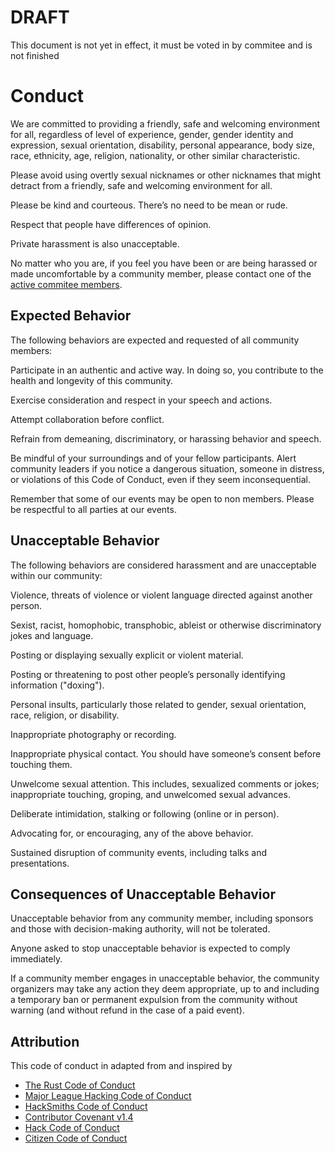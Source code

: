 # DRAFT

This document is not yet in effect, it must be voted in by commitee and is not finished

# Conduct

We are committed to providing a friendly, safe and welcoming environment for all, regardless of level of experience, gender, gender identity and expression, sexual orientation, disability, personal appearance, body size, race, ethnicity, age, religion, nationality, or other similar characteristic.

Please avoid using overtly sexual nicknames or other nicknames that might detract from a friendly, safe and welcoming environment for all.

Please be kind and courteous. There’s no need to be mean or rude.

Respect that people have differences of opinion.

Private harassment is also unacceptable. 

No matter who you are, if you feel you have been or are being harassed or made uncomfortable by a community member, please contact one of the [active commitee members](mailto:president@hacs.tech?Subject=Code%20Of%20Conduct ).


## Expected Behavior

The following behaviors are expected and requested of all community members:

Participate in an authentic and active way. In doing so, you contribute to the health and longevity of this community.

Exercise consideration and respect in your speech and actions.

Attempt collaboration before conflict.

Refrain from demeaning, discriminatory, or harassing behavior and speech.

Be mindful of your surroundings and of your fellow participants. Alert community leaders if you notice a dangerous situation, someone in distress, or violations of this Code of Conduct, even if they seem inconsequential.

Remember that some of our events may be open to non members. Please be respectful to all parties at our events.

## Unacceptable Behavior

The following behaviors are considered harassment and are unacceptable within our community:

Violence, threats of violence or violent language directed against another person.

Sexist, racist, homophobic, transphobic, ableist or otherwise discriminatory jokes and language.

Posting or displaying sexually explicit or violent material.

Posting or threatening to post other people’s personally identifying information ("doxing").

Personal insults, particularly those related to gender, sexual orientation, race, religion, or disability.

Inappropriate photography or recording.

Inappropriate physical contact. You should have someone’s consent before touching them.

Unwelcome sexual attention. This includes, sexualized comments or jokes; inappropriate touching, groping, and unwelcomed sexual advances.

Deliberate intimidation, stalking or following (online or in person).

Advocating for, or encouraging, any of the above behavior.

Sustained disruption of community events, including talks and presentations.

## Consequences of Unacceptable Behavior

Unacceptable behavior from any community member, including sponsors and those with decision-making authority, will not be tolerated.

Anyone asked to stop unacceptable behavior is expected to comply immediately.

If a community member engages in unacceptable behavior, the community organizers may take any action they deem appropriate, up to and including a temporary ban or permanent expulsion from the community without warning (and without refund in the case of a paid event).

## Attribution

This code of conduct in adapted from and inspired by

- [The Rust Code of Conduct](https://www.rust-lang.org/en-US/conduct.html)
- [Major League Hacking Code of Conduct](https://static.mlh.io/docs/mlh-code-of-conduct.pdf)
- [HackSmiths Code of Conduct](https://github.com/hacksmiths/code-of-conduct)
- [Contributor Covenant v1.4](http://contributor-covenant.org/version/1/4/)
- [Hack Code of Conduct](https://hackcodeofconduct.org/)
- [Citizen Code of Conduct](http://citizencodeofconduct.org/)
